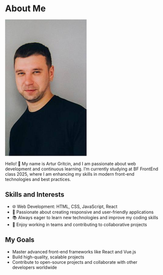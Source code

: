 # About Me

![Artur Hrytchyn](./img/Artur_img.jpg)

Hello! 👋 My name is Artur Gritcin, and I am passionate about web development
and continuous learning. I’m currently studying at BF FrontEnd class 2025, where
I am enhancing my skills in modern front-end technologies and best practices.

## Skills and Interests

- 🌐 Web Development: HTML, CSS, JavaScript, React
- 🚀 Passionate about creating responsive and user-friendly applications
- 📚 Always eager to learn new technologies and improve my coding skills
- 🤝 Enjoy working in teams and contributing to collaborative projects

## My Goals

- Master advanced front-end frameworks like React and Vue.js
- Build high-quality, scalable projects
- Contribute to open-source projects and collaborate with other developers
  worldwide
